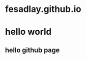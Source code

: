 # fesadlay.github.io
<!DOCTYPE html>
<html>
  <head>
    <title>hello</title>
  </head>
  <body>
    <h1>hello world</h1>
    <h2>hello github page</h2>
  </body>
</html>
